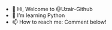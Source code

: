 - 👋 Hi, Welcome to @Uzair-Github
- 👀 I’m learning Python
- 📫 How to reach me: Comment below!

<!---
Handler-01/Handler-01 is a ✨ special ✨ repository because its `README.md` (this file) appears on your GitHub profile.
You can click the Preview link to take a look at your changes.
--->
